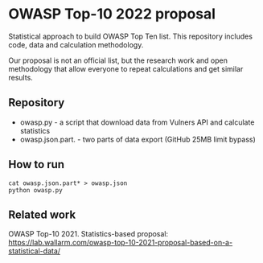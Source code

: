 # OWASP Top-10 2022 proposal

Statistical approach to build OWASP Top Ten list. 
This repository includes code, data and calculation methodology. 

Our proposal is not an official list, but the research work and open methodology that allow everyone to repeat calculations and get similar results. 

## Repository

* owasp.py - a script that download data from Vulners API and calculate statistics
* owasp.json.part. - two parts of data export (GitHub 25MB limit bypass) 

## How to run

```
cat owasp.json.part* > owasp.json
python owasp.py
```

## Related work

OWASP Top-10 2021. Statistics-based proposal:
https://lab.wallarm.com/owasp-top-10-2021-proposal-based-on-a-statistical-data/
